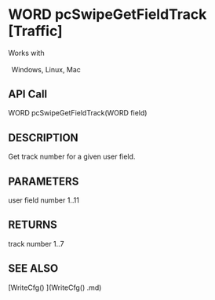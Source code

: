 # WORD pcSwipeGetFieldTrack [Traffic]

Works with <p class="s1" style="padding-top: 2pt;padding-left: 5pt;text-indent: 0pt;text-align: left;"><a name="bookmark331">&zwnj;</a>Windows, Linux, Mac</p>

## API Call
WORD pcSwipeGetFieldTrack(WORD field)
## DESCRIPTION
Get track number for a given user field.

## PARAMETERS
user field number 1..11

## RETURNS
track number 1..7

## SEE ALSO
[WriteCfg() ](WriteCfg() .md)
